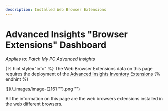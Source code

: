 ```yaml
---
description: Installed Web Browser Extensions
---
```


# Advanced Insights "Browser Extensions" Dashboard

_Applies to: Patch My PC Advanced Insights_

{% hint style="info" %}
The Web Browser Extensions data on this page requires the deployment of the [Advanced Insights Inventory Extensions](../../advanced-insights-inventory-extensions/)
{% endhint %}

!\[]\(/\_images/image-(2161 "").png "")

All the information on this page are the web browsers extensions installed in the web different browsers.
